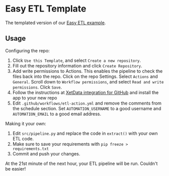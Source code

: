 # Easy ETL Template
The templated version of our [Easy ETL example](https://github.com/xetdata/easy-etl).

## Usage 

Configuring the repo:
1. Click `Use this Template`, and select `Create a new repository`.
2. Fill out the repository information and click `Create Repository`.
3. Add write permissions to Actions. This enables the pipeline to check the files back into the repo. Click on the repo Settings. Select `Actions` and `General`. Scroll down to `Workflow permissions`, and select `Read and write permissions`. Click `Save`.
4. Follow the instructions at [XetData integration for GitHub](https://github.com/apps/xetdata) and install the app to your new repo
5. Edit `.github/workflows/etl-action.yml` and remove the comments from the schedule section. Set `AUTOMATION_USERNAME` to a good username and `AUTOMATION_EMAIL` to a good email address.

Making it your own:
1. Edit `src/pipeline.py` and replace the code in `extract()` with your own ETL code.
2. Make sure to save your requirements with `pip freeze > requirements.txt`
3. Commit and push your changes.

At the 21st minute of the next hour, your ETL pipeline will be run. Couldn't be easier!

